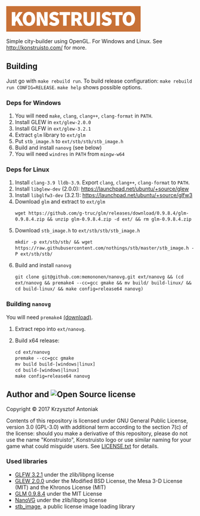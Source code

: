 <img src="graphics/konstruisto.png" width="360"/>

Simple city-builder using OpenGL. For Windows and Linux. See http://konstruisto.com/ for more.

## Building

Just go with `make rebuild run`. To build release configuration: `make rebuild run CONFIG=RELEASE`. `make help` shows possible options.

### Deps for Windows

1. You will need `make`, `clang`, `clang++`, `clang-format` in `PATH`.
2. Install GLEW in `ext/glew-2.0.0`
3. Install GLFW in `ext/glew-3.2.1`
4. Extract `glm` library to `ext/glm`
5. Put `stb_image.h` to `ext/stb/stb/stb_image.h`
6. Build and install `nanovg` (see below)
7. You will need `windres` in `PATH` from `mingw-w64`

### Deps for Linux

1. Install `clang-3.9 lldb-3.9`. Export `clang`, `clang++`, `clang-format` to `PATH`.
2. Install `libglew-dev` (2.0.0): https://launchpad.net/ubuntu/+source/glew
3. Install `libglfw3-dev` (3.2.1): https://launchpad.net/ubuntu/+source/glfw3
4. Download `glm` and extract to `ext/glm`
    ```
    wget https://github.com/g-truc/glm/releases/download/0.9.8.4/glm-0.9.8.4.zip && unzip glm-0.9.8.4.zip -d ext/ && rm glm-0.9.8.4.zip
    ```
5. Download `stb_image.h` to `ext/stb/stb/stb_image.h`
    ```
    mkdir -p ext/stb/stb/ && wget https://raw.githubusercontent.com/nothings/stb/master/stb_image.h -P ext/stb/stb/
    ```
6. Build and install `nanovg`
    ```
    git clone git@github.com:memononen/nanovg.git ext/nanovg && (cd ext/nanovg && premake4 --cc=gcc gmake && mv build/ build-linux/ && cd build-linux/ && make config=release64 nanovg)
    ```

### Building `nanovg`

You will need `premake4` [(download)](https://premake.github.io/download.html).

1. Extract repo into `ext/nanovg`.
2. Build x64 release:

    ```
    cd ext/nanovg
    premake --cc=gcc gmake
    mv build build-[windows|linux]
    cd build-[windows|linux]
    make config=release64 nanovg
    ```

## Author and <img src="https://opensource.org/files/osi_symbol.png" height="20" alt="Open Source" /> license

Copyright &copy; 2017 Krzysztof Antoniak

Contents of this repository is licensed under GNU General Public License, version 3.0 (GPL-3.0) with additional term according to the section 7(c) of the license: should you make a derivative of this repository, please do not use the name "Konstruisto", Konstruisto logo or use similar naming for your game what could misguide users. See [LICENSE.txt]() for details.

### Used libraries

* [GLFW 3.2.1](http://www.glfw.org/) under the zlib/libpng license
* [GLEW 2.0.0](http://glew.sourceforge.net/) under the Modified BSD License, the Mesa 3-D License (MIT) and the Khronos License (MIT)
* [GLM 0.9.8.4](http://glm.g-truc.net/0.9.8/index.html) under the MIT License
* [NanoVG](https://github.com/memononen/nanovg) under the zlib/libpng license
* [stb_image](https://github.com/nothings/stb/blob/master/stb_image.h), a public license image loading library
